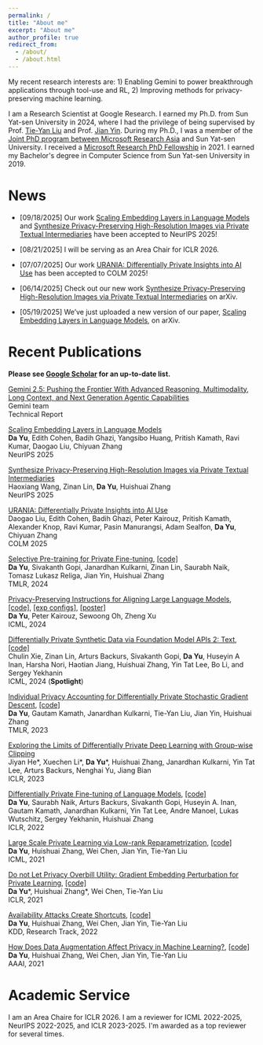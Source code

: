 ```yaml
---
permalink: /
title: "About me"
excerpt: "About me"
author_profile: true
redirect_from: 
  - /about/
  - /about.html
---
```


My recent research interests are: 1) Enabling Gemini to power breakthrough applications through tool-use and RL, 2) Improving methods for privacy-preserving machine learning.

I am a Research Scientist at Google Research. I earned my Ph.D. from Sun Yat-sen University in 2024, where I had the privilege of being supervised by Prof. [Tie-Yan Liu](https://scholar.google.com/citations?user=Nh832fgAAAAJ&hl=en) and Prof. [Jian Yin](https://openreview.net/profile?id=~Jian_Yin3). During my Ph.D., I was a member of the [Joint PhD program between Microsoft Research Asia](https://www.msra.cn/zh-cn/connections/academic-programs/joint-phd) and Sun Yat-sen University. I received a [Microsoft Research PhD Fellowship](https://www.microsoft.com/en-us/research/lab/microsoft-research-asia/articles/eleven-phd-students-are-awarded-the-2021-microsoft-research-asia-fellowship-award/) in 2021. I earned my Bachelor's degree in Computer Science from Sun Yat-sen University in 2019.

News
======

* [09/18/2025] Our work [Scaling Embedding Layers in Language Models](https://arxiv.org/abs/2502.01637) and [Synthesize Privacy-Preserving High-Resolution Images via Private Textual Intermediaries](https://arxiv.org/abs/2506.07555) have been accepted to NeurIPS 2025!

* [08/21/2025] I will be serving as an Area Chair for ICLR 2026.

* [07/07/2025] Our work [URANIA: Differentially Private Insights into AI Use](https://arxiv.org/abs/2506.04681) has been accepted to COLM 2025!

* [06/14/2025] Check out our new work [Synthesize Privacy-Preserving High-Resolution Images via Private Textual Intermediaries](https://arxiv.org/abs/2506.07555) on arXiv.

* [05/19/2025] We’ve just uploaded a new version of our paper, [Scaling Embedding Layers in Language Models](https://arxiv.org/abs/2502.01637), on arXiv.

Recent Publications
======

**Please see [Google Scholar](https://scholar.google.com/citations?user=FcRGdiwAAAAJ&hl=en) for an up-to-date list.**

[Gemini 2.5: Pushing the Frontier With Advanced Reasoning, Multimodality, Long Context, and Next Generation Agentic Capabilities](https://arxiv.org/abs/2507.06261)<br>
Gemini team<br>
Technical Report

[Scaling Embedding Layers in Language Models](https://arxiv.org/abs/2502.01637)<br>
**Da Yu**, Edith Cohen, Badih Ghazi, Yangsibo Huang, Pritish Kamath, Ravi Kumar, Daogao Liu, Chiyuan Zhang<br>
NeurIPS 2025

[Synthesize Privacy-Preserving High-Resolution Images via Private Textual Intermediaries](https://arxiv.org/abs/2506.07555)<br>
Haoxiang Wang, Zinan Lin, **Da Yu**, Huishuai Zhang<br>
NeurIPS 2025

[URANIA: Differentially Private Insights into AI Use](https://arxiv.org/abs/2506.04681)<br>
Daogao Liu, Edith Cohen, Badih Ghazi, Peter Kairouz, Pritish Kamath, Alexander Knop, Ravi Kumar, Pasin Manurangsi, Adam Sealfon, **Da Yu**, Chiyuan Zhang<br>
COLM 2025

[Selective Pre-training for Private Fine-tuning](https://arxiv.org/abs/2305.13865), [[code]](https://github.com/dayu11/selective_pretraining_for_private_finetuning)<br>
**Da Yu**, Sivakanth Gopi, Janardhan  Kulkarni, Zinan Lin, Saurabh Naik, Tomasz Lukasz Religa, Jian Yin, Huishuai Zhang<br>
TMLR, 2024

[Privacy-Preserving Instructions for Aligning Large Language Models](https://arxiv.org/abs/2402.13659), [[code]](https://github.com/google-research/google-research/tree/master/dp_instructions), [[exp configs]](https://drive.google.com/drive/folders/1ZM5xZoY7thFAhsp9qUDpyf-lJncnd7c5?usp=sharing), [[poster]](https://drive.google.com/file/d/1DMbadZWxfTWDcqkO7n6vultaRPUA5tEC/view?usp=sharing)<br>
**Da Yu**, Peter Kairouz, Sewoong Oh, Zheng Xu<br>
ICML, 2024

[Differentially Private Synthetic Data via Foundation Model APIs 2: Text](https://arxiv.org/abs/2403.01749), [[code]](https://github.com/AI-secure/aug-pe)<br>
Chulin Xie, Zinan Lin, Arturs Backurs, Sivakanth Gopi, **Da Yu**, Huseyin A Inan, Harsha Nori, Haotian Jiang, Huishuai Zhang, Yin Tat Lee, Bo Li, and Sergey Yekhanin<br>
ICML, 2024 (**Spotlight**)

[Individual Privacy Accounting for Differentially Private Stochastic Gradient Descent](https://arxiv.org/abs/2206.02617), [[code]](https://github.com/dayu11/individual_privacy_of_DPSGD)<br>
**Da Yu**, Gautam Kamath, Janardhan Kulkarni, Tie-Yan Liu, Jian Yin, Huishuai Zhang<br>
TMLR, 2023
    
[Exploring the Limits of Differentially Private Deep Learning with Group-wise Clipping](https://openreview.net/pdf?id=oze0clVGPeX)<br>
Jiyan He\*, Xuechen Li\*, **Da Yu**\*, Huishuai Zhang, Janardhan Kulkarni, Yin Tat Lee, Arturs Backurs, Nenghai Yu, Jiang Bian<br>
ICLR, 2023

[Differentially Private Fine-tuning of Language Models](https://arxiv.org/abs/2110.06500), [[code]](https://github.com/huseyinatahaninan/Differentially-Private-Fine-tuning-of-Language-Models)<br>
**Da Yu**, Saurabh Naik, Arturs Backurs, Sivakanth Gopi, Huseyin A. Inan, Gautam Kamath, Janardhan Kulkarni, Yin Tat Lee, Andre Manoel, Lukas Wutschitz, Sergey Yekhanin, Huishuai Zhang<br>
ICLR, 2022

[Large Scale Private Learning via Low-rank Reparametrization](https://arxiv.org/abs/2106.09352), [[code]](https://github.com/dayu11/Differentially-Private-Deep-Learning)<br>
**Da Yu**, Huishuai Zhang, Wei Chen, Jian Yin, Tie-Yan Liu<br>
ICML, 2021

[Do not Let Privacy Overbill Utility: Gradient Embedding Perturbation for Private Learning](https://arxiv.org/abs/2102.12677), [[code]](https://github.com/dayu11/Differentially-Private-Deep-Learning/tree/main/vision/GEP)<br>
**Da Yu**\*, Huishuai Zhang\*, Wei Chen, Tie-Yan Liu<br>
ICLR, 2021

[Availability Attacks Create Shortcuts](https://arxiv.org/abs/2111.00898), [[code]](https://github.com/dayu11/Availability-Attacks-Create-Shortcuts)<br>
**Da Yu**, Huishuai Zhang, Wei Chen, Jian Yin, Tie-Yan Liu<br>
KDD, Research Track, 2022

[How Does Data Augmentation Affect Privacy in Machine Learning?](https://arxiv.org/abs/2007.10567), [[code]](https://github.com/dayu11/MI_with_DA)<br>
**Da Yu**, Huishuai Zhang, Wei Chen, Jian Yin, Tie-Yan Liu<br>
AAAI, 2021


Academic Service
======
I am an Area Chaire for ICLR 2026. I am a reviewer for ICML 2022-2025, NeurIPS 2022-2025, and ICLR 2023-2025. I'm awarded as a top reviewer for several times.

